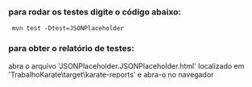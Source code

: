 ### para rodar os testes digite o código abaixo:
```
 mvn test -Dtest=JSONPlaceholder
```
### para obter o relatório de testes:
abra o arquivo 'JSONPlaceholder.JSONPlaceholder.html' localizado em 'TrabalhoKarate\target\karate-reports' e abra-o no navegador
